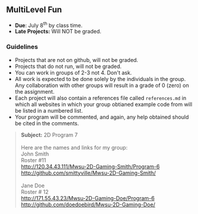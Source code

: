 ## MultiLevel Fun
- **Due**: July 8<sup>th</sup> by class time.
- **Late Projects:** Will NOT be graded. 

### Guidelines
- Projects that are not on github, will not be graded. 
- Projects that do not run, will not be graded.
- You can work in groups of 2-3 not 4. Don't ask.
- All work is expected to be done solely by the individuals in the group. Any collaboration with other groups will result in a grade of 0 (zero) on the assignment.
- Each project will also contain a references file called `references.md` in which all websites in which your group obtianed example code from will be listed in a numbered list.
- Your program will be commented, and again, any help obtained should be cited in the comments.

> **Subject:** 2D Program 7<br><br>
> Here are the names and links for my group:<br>
John Smith<br>
Roster #11<br>
  http://120.34.43.111/Mwsu-2D-Gaming-Smith/Program-6<br>
  http://github.com/smittyville/Mwsu-2D-Gaming-Smith/<br><br>
  Jane Doe<br>
  Roster # 12<br>
  http://171.55.43.23/Mwsu-2D-Gaming-Doe/Program-6<br>
  http://github.com/doedoebird/Mwsu-2D-Gaming-Doe/<br>  

